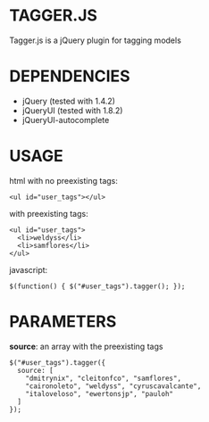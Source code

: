 TAGGER.JS
=========

Tagger.js is a jQuery plugin for tagging models

DEPENDENCIES
============

* jQuery (tested with 1.4.2)
* jQueryUI (tested with 1.8.2)
* jQueryUI-autocomplete

USAGE
=====

html with no preexisting tags:

    <ul id="user_tags"></ul>

with preexisting tags:
    
    <ul id="user_tags">
      <li>weldyss</li>
      <li>samflores</li>
    </ul>

javascript:

    $(function() { $("#user_tags").tagger(); });


PARAMETERS
==========

**source**: an array with the preexisting tags

    $("#user_tags").tagger({ 
      source: [
        "dmitrynix", "cleitonfco", "samflores",
        "caironoleto", "weldyss", "cyruscavalcante", 
        "italoveloso", "ewertonsjp", "pauloh"
      ] 
    });